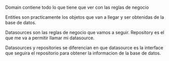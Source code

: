 Domain contiene todo lo que tiene que ver con las reglas de negocio

Entities son practicamente los objetos que van a llegar y ser obtenidas de la base de datos.

Datasources son las reglas de negocio que vamos a seguir.
Repository es el que me va a permitir llamar mi datasource.

Datasources y repositories se diferencian en que datasource es la interface que seguira el repositorio para obtener la informacion de la base de datos.